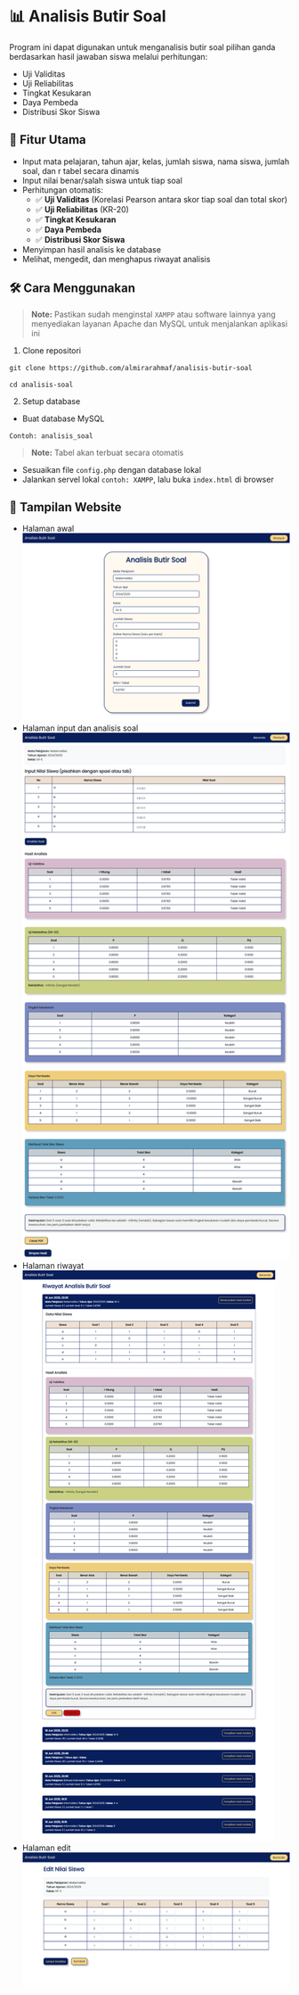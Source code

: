 # 📊 Analisis Butir Soal

Program ini dapat digunakan untuk menganalisis butir soal pilihan ganda berdasarkan hasil jawaban siswa melalui perhitungan:
- Uji Validitas
- Uji Reliabilitas
- Tingkat Kesukaran
- Daya Pembeda
- Distribusi Skor Siswa

## 🚀 Fitur Utama
- Input mata pelajaran, tahun ajar, kelas, jumlah siswa, nama siswa, jumlah soal, dan r tabel secara dinamis
- Input nilai benar/salah siswa untuk tiap soal
- Perhitungan otomatis:
    - ✅ **Uji Validitas** (Korelasi Pearson antara skor tiap soal dan total skor)
    - ✅ **Uji Reliabilitas** (KR-20)
    - ✅ **Tingkat Kesukaran**
    - ✅ **Daya Pembeda**
    - ✅ **Distribusi Skor Siswa**
- Menyimpan hasil analisis ke database
- Melihat, mengedit, dan menghapus riwayat analisis

## 🛠️ Cara Menggunakan
> **Note:** Pastikan sudah menginstal `XAMPP` atau software lainnya yang menyediakan layanan Apache dan MySQL untuk menjalankan aplikasi ini

1. Clone repositori
```
git clone https://github.com/almirarahmaf/analisis-butir-soal
```
```
cd analisis-soal
```

2. Setup database
- Buat database MySQL
```
Contoh: analisis_soal
```
> **Note:** Tabel akan terbuat secara otomatis
- Sesuaikan file `config.php` dengan database lokal
- Jalankan servel lokal `contoh: XAMPP`, lalu buka `index.html` di browser

## 📸 Tampilan Website
- Halaman awal
![informasi-awal](docs/informasi-awal.png)
- Halaman input dan analisis soal
![analisis-soal](docs/analisis-soal.png)
- Halaman riwayat
![riwayat](docs/riwayat.png)
- Halaman edit
![edit](docs/edit.png)